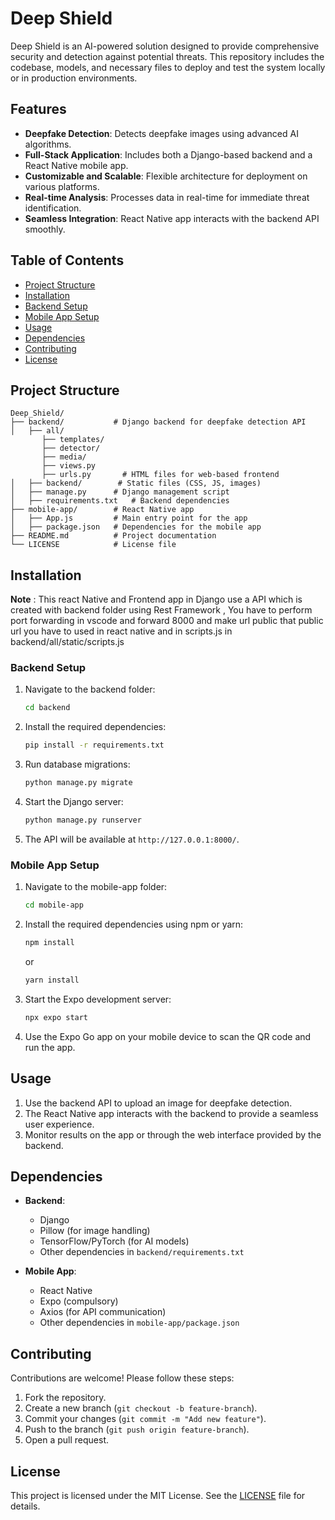 # Deep Shield

Deep Shield is an AI-powered solution designed to provide comprehensive security and detection against potential threats. This repository includes the codebase, models, and necessary files to deploy and test the system locally or in production environments.

## Features

- **Deepfake Detection**: Detects deepfake images using advanced AI algorithms.
- **Full-Stack Application**: Includes both a Django-based backend and a React Native mobile app.
- **Customizable and Scalable**: Flexible architecture for deployment on various platforms.
- **Real-time Analysis**: Processes data in real-time for immediate threat identification.
- **Seamless Integration**: React Native app interacts with the backend API smoothly.

## Table of Contents

- [Project Structure](#project-structure)
- [Installation](#installation)
- [Backend Setup](#backend-setup)
- [Mobile App Setup](#mobile-app-setup)
- [Usage](#usage)
- [Dependencies](#dependencies)
- [Contributing](#contributing)
- [License](#license)

## Project Structure

```
Deep_Shield/
├── backend/           # Django backend for deepfake detection API
│   ├── all/
       ├── templates/
       ├── detector/
       ├── media/
       ├── views.py
       ├── urls.py       # HTML files for web-based frontend
│   ├── backend/        # Static files (CSS, JS, images)
│   ├── manage.py      # Django management script
│   ├── requirements.txt   # Backend dependencies
├── mobile-app/        # React Native app
│   ├── App.js         # Main entry point for the app
│   ├── package.json   # Dependencies for the mobile app
├── README.md          # Project documentation
└── LICENSE            # License file
```

## Installation

**Note** : This react Native and Frontend app in Django use a API which is created with backend folder using Rest Framework , 
You have to perform port forwarding in vscode and forward 8000 and make url public that public url you have to used in react native and in scripts.js in backend/all/static/scripts.js

### Backend Setup

1. Navigate to the backend folder:
   ```bash
   cd backend
   ```

2. Install the required dependencies:
   ```bash
   pip install -r requirements.txt
   ```

3. Run database migrations:
   ```bash
   python manage.py migrate
   ```

4. Start the Django server:
   ```bash
   python manage.py runserver
   ```

5. The API will be available at `http://127.0.0.1:8000/`.

### Mobile App Setup

1. Navigate to the mobile-app folder:
   ```bash
   cd mobile-app
   ```

2. Install the required dependencies using npm or yarn:
   ```bash
   npm install
   ```

   or

   ```bash
   yarn install
   ```

3. Start the Expo development server:
   ```bash
   npx expo start
   ```

4. Use the Expo Go app on your mobile device to scan the QR code and run the app.

## Usage

1. Use the backend API to upload an image for deepfake detection.
2. The React Native app interacts with the backend to provide a seamless user experience.
3. Monitor results on the app or through the web interface provided by the backend.

## Dependencies

- **Backend**:
  - Django
  - Pillow (for image handling)
  - TensorFlow/PyTorch (for AI models)
  - Other dependencies in `backend/requirements.txt`

- **Mobile App**:
  - React Native
  - Expo (compulsory)
  - Axios (for API communication)
  - Other dependencies in `mobile-app/package.json`

## Contributing

Contributions are welcome! Please follow these steps:

1. Fork the repository.
2. Create a new branch (`git checkout -b feature-branch`).
3. Commit your changes (`git commit -m "Add new feature"`).
4. Push to the branch (`git push origin feature-branch`).
5. Open a pull request.

## License

This project is licensed under the MIT License. See the [LICENSE](LICENSE) file for details.

